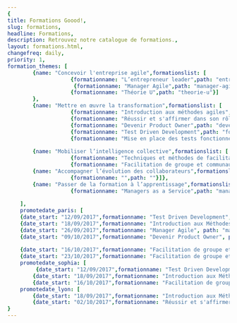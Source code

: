 ```yaml
---
{
title: Formations Goood!,
slug: formations,
headline: Formations,
description: Retrouvez notre catalogue de formations.,
layout: formations.html,
changefreq: daily,
priority: 1,
formation_themes: [
        {name: "Concevoir l'entreprise agile",formationslist: [
                    {formationname: "L’entrepreneur leader",path: "entrepreneur-leader"},
                     {formationname: "Manager Agile",path: "manager-agile"},
                    {formationname: "Théorie U",path: "theorie-u"}]
        },
        {name: "Mettre en œuvre la transformation",formationslist: [
                    {formationname: "Introduction aux méthodes agiles",path: "introduction-methodes-agiles"},
                    {formationname: "Réussir et s'affirmer dans son rôle de Scrum Master",path: "/reussir-et-s-affirmer-dans-son-role-de-scrum-master"},
                    {formationname: "Devenir Product Owner",path: "devenir-product-owner"},
                    {formationname: "Test Driven Development",path: "formation-tdd"},
                    {formationname: "Mise en place des tests fonctionnels avec TFS et Microsoft Test Manager",path: "tests-fonctionnels"}]},
                    
        {name: "Mobiliser l’intelligence collective",formationslist: [
                    {formationname: "Techniques et méthodes de facilitation de groupe - ToP",path: "techniques-et-methodes-de-facilitation-de-groupe"},
                    {formationname: "Facilitation de groupe et communautés de pratiques",path: "facilitation-de-groupe-et-communautes-de-pratiques"}]},
        {name: "Accompagner l’évolution des collaborateurs",formationslist: [
                    {formationname: "",path: ""}]},
        {name: "Passer de la formation à l’apprentissage",formationslist: [
                    {formationname: "Managers as a Service",path: "manager-as-a-service"}]}
        
    ],
    promotedate_paris: [
    {date_start: "12/09/2017",formationname: "Test Driven Development", path: "formation-tdd"},
    {date_start: "18/09/2017",formationname: "Introduction aux Méthodes agiles", path: "introduction-methodes-agiles"},
    {date_start: "26/09/2017",formationname: "Manager Agile", path: "manager-agile"},
    {date_start: "09/10/2017",formationname: "Devenir Product Owner", path: "devenir-product-owner"},
      
    {date_start: "16/10/2017",formationname: "Facilitation de groupe et communautés de pratiques", path: "facilitation-de-groupe-et-communautes-de-pratiques"},
    {date_start: "23/10/2017",formationname: "Facilitation de groupe et communautés de pratiques", path: "facilitation-de-groupe-et-communautes-de-pratiques"}],
	promotedate_sophia: [
         {date_start: "12/09/2017",formationname: "Test Driven Development", path: "formation-tdd"},
        {date_start: "18/09/2017",formationname: "Introduction aux Méthodes agiles", path: "introduction-methodes-agiles"},
        {date_start: "16/10/2017",formationname: "Facilitation de groupe et communautés de pratiques", path: "facilitation-de-groupe-et-communautes-de-pratiques"}],
	promotedate_lyon: [
        {date_start: "18/09/2017",formationname: "Introduction aux Méthodes agiles", path: "introduction-methodes-agiles"},
        {date_start: "02/10/2017",formationname: "Réussir et s'affirmer dans son rôle de Scrum Master", path: "reussir-et-s-affirmer-dans-son-role-de-Scrum-Master"}]
}
---
```

